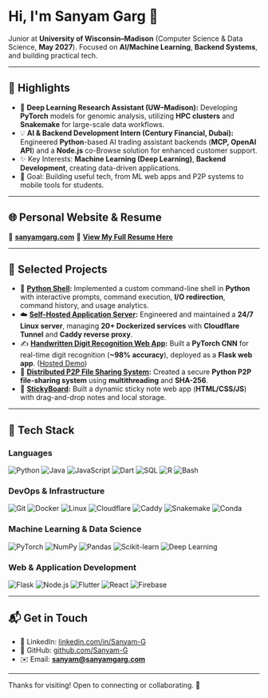 # Hi, I'm Sanyam Garg 👋

Junior at **University of Wisconsin–Madison** (Computer Science & Data Science, **May 2027**).
Focused on **AI/Machine Learning**, **Backend Systems**, and building practical tech.

---

## 🚀 Highlights

* 🔬 **Deep Learning Research Assistant (UW–Madison):** Developing **PyTorch** models for genomic analysis, utilizing **HPC clusters** and **Snakemake** for large-scale data workflows.
* 💡 **AI & Backend Development Intern (Century Financial, Dubai):** Engineered **Python**-based AI trading assistant backends (**MCP, OpenAI API**) and a **Node.js** co-Browse solution for enhanced customer support.
* ✨ Key Interests: **Machine Learning (Deep Learning)**, **Backend Development**, creating data-driven applications.
* 🎯 Goal: Building useful tech, from ML web apps and P2P systems to mobile tools for students.

---

## 🌐 Personal Website & Resume

📌 **[sanyamgarg.com](https://sanyamgarg.com)**
📄 **[View My Full Resume Here](https://resume.sanyamgarg.com)**

---

## 🧠 Selected Projects

* 🐚 **[Python Shell](https://github.com/Sanyam-G/shell):** Implemented a custom command-line shell in **Python** with interactive prompts, command execution, **I/O redirection**, command history, and usage analytics.
* ☁️ **[Self-Hosted Application Server](https://server.sanyamgarg.com):** Engineered and maintained a **24/7 Linux server**, managing **20+ Dockerized services** with **Cloudflare Tunnel** and **Caddy reverse proxy**.
* ✍️ **[Handwritten Digit Recognition Web App](https://github.com/Sanyam-G/MNIST-Detection):** Built a **PyTorch CNN** for real-time digit recognition (**~98% accuracy**), deployed as a **Flask web app**. ([Hosted Demo](http://digit-recognizer.sanyamgarg.com))
* 🔗 **[Distributed P2P File Sharing System](https://github.com/Sanyam-G/p2p-filesharing):** Created a secure **Python P2P file-sharing system** using **multithreading** and **SHA-256**.
* 📝 **[StickyBoard](https://github.com/Sanyam-G/StickyBoard):** Built a dynamic sticky note web app (**HTML/CSS/JS**) with drag-and-drop notes and local storage.

---

## 🧰 Tech Stack

### Languages
![Python](https://img.shields.io/badge/Python-3776AB?style=for-the-badge&logo=python&logoColor=white)
![Java](https://img.shields.io/badge/Java-007396?style=for-the-badge&logo=java&logoColor=white)
![JavaScript](https://img.shields.io/badge/JavaScript-F7DF1E?style=for-the-badge&logo=javascript&logoColor=black)
![Dart](https://img.shields.io/badge/Dart-0175C2?style=for-the-badge&logo=dart&logoColor=white)
![SQL](https://img.shields.io/badge/SQL-4479A1?style=for-the-badge&logo=postgresql&logoColor=white)
![R](https://img.shields.io/badge/R-276DC3?style=for-the-badge&logo=r&logoColor=white)
![Bash](https://img.shields.io/badge/Bash-4EAA25?style=for-the-badge&logo=gnubash&logoColor=white)

### DevOps & Infrastructure
![Git](https://img.shields.io/badge/Git-F05032?style=for-the-badge&logo=git&logoColor=white)
![Docker](https://img.shields.io/badge/Docker-2496ED?style=for-the-badge&logo=docker&logoColor=white)
![Linux](https://img.shields.io/badge/Linux-FCC624?style=for-the-badge&logo=linux&logoColor=black)
![Cloudflare](https://img.shields.io/badge/Cloudflare-F38020?style=for-the-badge&logo=cloudflare&logoColor=white)
![Caddy](https://img.shields.io/badge/Caddy-2487D4?style=for-the-badge&logo=caddy&logoColor=white)
![Snakemake](https://img.shields.io/badge/Snakemake-70D5ED?style=for-the-badge&logo=snakemake&logoColor=white)
![Conda](https://img.shields.io/badge/Conda-00ADD8?style=for-the-badge&logo=anaconda&logoColor=white)

### Machine Learning & Data Science
![PyTorch](https://img.shields.io/badge/PyTorch-EE4C2C?style=for-the-badge&logo=pytorch&logoColor=white)
![NumPy](https://img.shields.io/badge/NumPy-013243?style=for-the-badge&logo=numpy&logoColor=white)
![Pandas](https://img.shields.io/badge/Pandas-150458?style=for-the-badge&logo=pandas&logoColor=white)
![Scikit-learn](https://img.shields.io/badge/Scikit--learn-F7931E?style=for-the-badge&logo=scikit-learn&logoColor=white)
![Deep Learning](https://img.shields.io/badge/Deep%20Learning-FF6700?style=for-the-badge&logo=tensorflow&logoColor=white)

### Web & Application Development
![Flask](https://img.shields.io/badge/Flask-000000?style=for-the-badge&logo=flask&logoColor=white)
![Node.js](https://img.shields.io/badge/Node.js-339933?style=for-the-badge&logo=nodedotjs&logoColor=white)
![Flutter](https://img.shields.io/badge/Flutter-02569B?style=for-the-badge&logo=flutter&logoColor=white)
![React](https://img.shields.io/badge/React-61DAFB?style=for-the-badge&logo=react&logoColor=black)
![Firebase](https://img.shields.io/badge/Firebase-FFCA28?style=for-the-badge&logo=firebase&logoColor=black)

---

## 📬 Get in Touch

* 🔗 LinkedIn: [linkedin.com/in/Sanyam-G](https://www.linkedin.com/in/Sanyam-G)
* 🐙 GitHub: [github.com/Sanyam-G](https://github.com/Sanyam-G)
* ✉️ Email: **[sanyam@sanyamgarg.com](mailto:sanyam@sanyamgarg.com)**

---

Thanks for visiting! Open to connecting or collaborating. 🚀